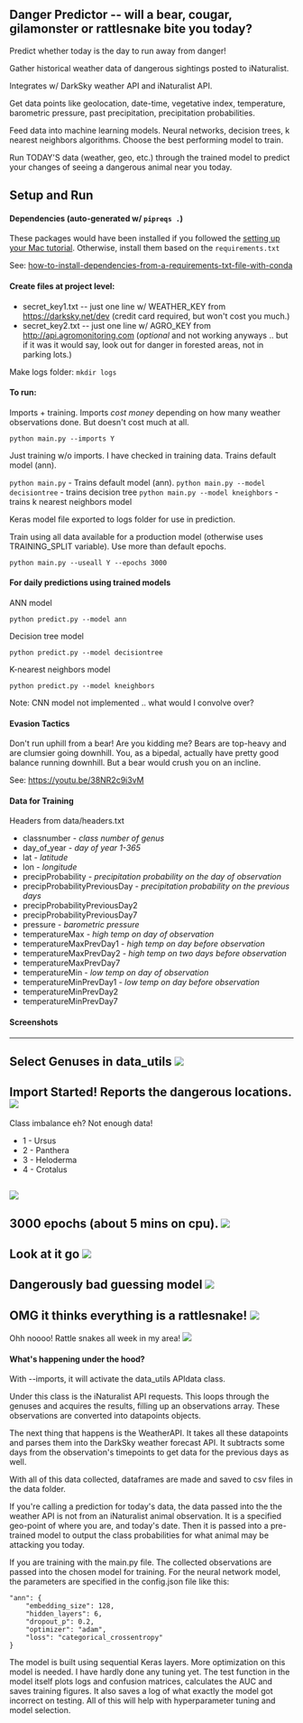 ## Danger Predictor -- will a bear, cougar, gilamonster or rattlesnake bite you today?

Predict whether today is the day to run away from danger!

Gather historical weather data of dangerous sightings posted to iNaturalist.

Integrates w/ DarkSky weather API and iNaturalist API.

Get data points like geolocation, date-time, vegetative index, temperature, barometric pressure, past precipitation, precipitation probabilities.

Feed data into machine learning models. Neural networks, decision trees, k nearest neighbors algorithms. Choose the best performing model to train.

Run TODAY'S data (weather, geo, etc.) through the trained model to predict your changes of seeing a dangerous animal near you today.

## Setup and Run

#### Dependencies (auto-generated w/ `pipreqs .`)

These packages would have been installed if you followed the [setting up your Mac tutorial](). Otherwise, install them based on the `requirements.txt`

See: [how-to-install-dependencies-from-a-requirements-txt-file-with-conda](https://www.technologyscout.net/2017/11/how-to-install-dependencies-from-a-requirements-txt-file-with-conda/)

#### Create files at project level:

- secret_key1.txt -- just one line w/ WEATHER_KEY from https://darksky.net/dev (credit card required, but won't cost you much.)
- secret_key2.txt -- just one line w/ AGRO_KEY from http://api.agromonitoring.com (*optional* and not working anyways .. but if it was it would say, look out for danger in forested areas, not in parking lots.)

Make logs folder: `mkdir logs`

#### To run:

Imports + training. Imports *cost money* depending on how many weather observations done. But doesn't cost much at all.

`python main.py --imports Y`

Just training w/o imports. I have checked in training data. Trains default model (ann).

`python main.py`  - Trains default model (ann).
`python main.py --model decisiontree` - trains decision tree
`python main.py --model kneighbors` - trains k nearest neighbors model

Keras model file exported to logs folder for use in prediction.

Train using all data available for a production model (otherwise uses TRAINING_SPLIT variable). Use more than default epochs.

`python main.py --useall Y --epochs 3000`

#### For daily predictions using trained models

ANN model

`python predict.py --model ann`

Decision tree model

`python predict.py --model decisiontree`

K-nearest neighbors model

`python predict.py --model kneighbors`

Note: CNN model not implemented .. what would I convolve over?

#### Evasion Tactics

Don't run uphill from a bear! Are you kidding me? Bears are top-heavy and are clumsier going downhill. You, as a bipedal, actually have pretty good balance running downhill. But a bear would crush you on an incline.

See: https://youtu.be/38NR2c9i3vM

#### Data for Training

Headers from data/headers.txt

- classnumber - *class number of genus*
- day_of_year - *day of year 1-365*
- lat - *latitude*
- lon - *longitude*
- precipProbability - *precipitation probability on the day of observation*
- precipProbabilityPreviousDay - *precipitation probability on the previous days*
- precipProbabilityPreviousDay2
- precipProbabilityPreviousDay7
- pressure - *barometric pressure*
- temperatureMax - *high temp on day of observation*
- temperatureMaxPrevDay1 - *high temp on day before observation*
- temperatureMaxPrevDay2 - *high temp on two days before observation*
- temperatureMaxPrevDay7
- temperatureMin - *low temp on day of observation*
- temperatureMinPrevDay1 - *low temp on day before observation*
- temperatureMinPrevDay2
- temperatureMinPrevDay7

#### Screenshots
---
Select Genuses in data_utils
![](images/genuses.png)
---
Import Started! Reports the dangerous locations.
![](images/imports.png)
---
Class imbalance eh? Not enough data!

- 1 - Ursus
- 2 - Panthera
- 3 - Heloderma
- 4 - Crotalus

![](images/training.png)
---
3000 epochs (about 5 mins on cpu).
![](images/training_done_3000.png)
---
Look at it go
![](images/training_ann.png)
---
Dangerously bad guessing model
![](images/incorrect.png)
---
OMG it thinks everything is a rattlesnake!
![](images/confusion_matrix_ann.png)
---
Ohh noooo! Rattle snakes all week in my area!
![](images/watchout.png)

#### What's happening under the hood?

With --imports, it will activate the data_utils APIdata class.

Under this class is the iNaturalist API requests. This loops through the genuses and acquires the results, filling up an observations array. These observations are converted into datapoints objects.

The next thing that happens is the WeatherAPI. It takes all these datapoints and parses them into the DarkSky weather forecast API. It subtracts some days from the observation's timepoints to get data for the previous days as well.

With all of this data collected, dataframes are made and saved to csv files in the data folder.

If you're calling a prediction for today's data, the data passed into the the weather API is not from an iNaturalist animal observation. It is a specified geo-point of where you are, and today's date. Then it is passed into a pre-trained model to output the class probabilities for what animal may be attacking you today.

If you are training with the main.py file. The collected observations are passed into the chosen model for training. For the neural network model, the parameters are specified in the config.json file like this:

```
"ann": {
	"embedding_size": 128,
	"hidden_layers": 6,
	"dropout_p": 0.2,
	"optimizer": "adam",
	"loss": "categorical_crossentropy"
}
```

The model is built using sequential Keras layers. More optimization on this model is needed. I have hardly done any tuning yet. The test function in the model itself plots logs and confusion matrices, calculates the AUC and saves training figures. It also saves a log of what exactly the model got incorrect on testing. All of this will help with hyperparameter tuning and model selection.
